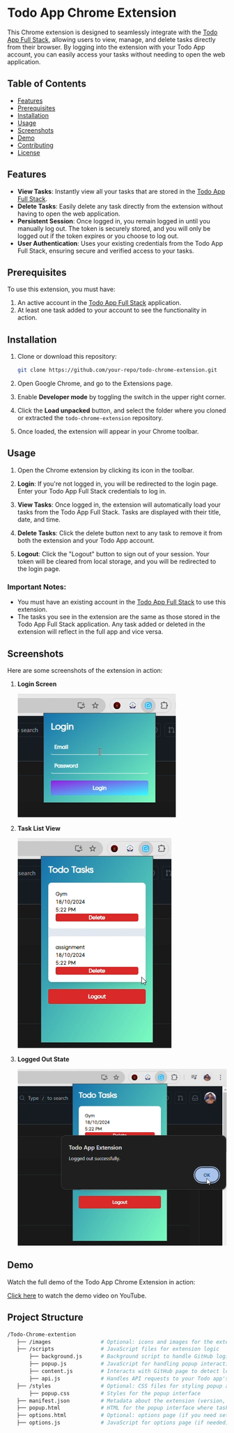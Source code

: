 # Todo App Chrome Extension

This Chrome extension is designed to seamlessly integrate with the [Todo App Full Stack](https://github.com/umair763/Todo-App-Full-Stack), allowing users to view, manage, and delete tasks directly from their browser. By logging into the extension with your Todo App account, you can easily access your tasks without needing to open the web application.

## Table of Contents

-   [Features](#features)
-   [Prerequisites](#prerequisites)
-   [Installation](#installation)
-   [Usage](#usage)
-   [Screenshots](#screenshots)
-   [Demo](#demo)
-   [Contributing](#contributing)
-   [License](#license)

## Features

-   **View Tasks**: Instantly view all your tasks that are stored in the [Todo App Full Stack](https://github.com/your-repo/todo-app-full-stack).
-   **Delete Tasks**: Easily delete any task directly from the extension without having to open the web application.
-   **Persistent Session**: Once logged in, you remain logged in until you manually log out. The token is securely stored, and you will only be logged out if the token expires or you choose to log out.
-   **User Authentication**: Uses your existing credentials from the Todo App Full Stack, ensuring secure and verified access to your tasks.

## Prerequisites

To use this extension, you must have:

1. An active account in the [Todo App Full Stack](https://github.com/your-repo/todo-app-full-stack) application.
2. At least one task added to your account to see the functionality in action.

## Installation

1. Clone or download this repository:
    ```bash
    git clone https://github.com/your-repo/todo-chrome-extension.git
    ```
2. Open Google Chrome, and go to the Extensions page.

3. Enable **Developer mode** by toggling the switch in the upper right corner.

4. Click the **Load unpacked** button, and select the folder where you cloned or extracted the `todo-chrome-extension` repository.

5. Once loaded, the extension will appear in your Chrome toolbar.

## Usage

1. Open the Chrome extension by clicking its icon in the toolbar.

2. **Login**: If you're not logged in, you will be redirected to the login page. Enter your Todo App Full Stack credentials to log in.

3. **View Tasks**: Once logged in, the extension will automatically load your tasks from the Todo App Full Stack. Tasks are displayed with their title, date, and time.

4. **Delete Tasks**: Click the delete button next to any task to remove it from both the extension and your Todo App account.

5. **Logout**: Click the "Logout" button to sign out of your session. Your token will be cleared from local storage, and you will be redirected to the login page.

### Important Notes:

-   You must have an existing account in the [Todo App Full Stack](https://github.com/your-repo/todo-app-full-stack) to use this extension.
-   The tasks you see in the extension are the same as those stored in the Todo App Full Stack application. Any task added or deleted in the extension will reflect in the full app and vice versa.

## Screenshots

Here are some screenshots of the extension in action:

1. **Login Screen**

    ![Login Screen](images/login.png)

2. **Task List View**

    ![Login Screen](images/tasks.png)

3. **Logged Out State**

    ![Login Screen](images/logout.png)

## Demo

Watch the full demo of the Todo App Chrome Extension in action:

[Click here](https://vimeo.com/1020995254) to watch the demo video on YouTube.

## Project Structure

```bash
/Todo-Chrome-extention
   ├── /images                # Optional: icons and images for the extension
   ├── /scripts               # JavaScript files for extension logic
       ├── background.js      # Background script to handle GitHub login and token management
       ├── popup.js           # JavaScript for handling popup interactions (e.g., displaying tasks, delete task)
       ├── content.js         # Interacts with GitHub page to detect login (optional but useful)
       ├── api.js             # Handles API requests to your Todo app's backend to fetch and delete tasks
   ├── /styles                # Optional: CSS files for styling popup and other UI elements
       ├── popup.css          # Styles for the popup interface
   ├── manifest.json          # Metadata about the extension (version, permissions, etc.)
   ├── popup.html             # HTML for the popup interface where tasks will be displayed
   ├── options.html           # Optional: options page (if you need settings for the extension)
   ├── options.js             # JavaScript for options page (if needed)


```
